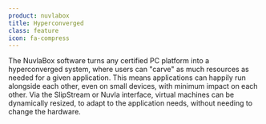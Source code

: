 ```yaml
---
product: nuvlabox
title: Hyperconverged
class: feature
icon: fa-compress
---
```


The NuvlaBox software turns any certified PC platform into a hyperconverged system, where users can "carve" as much resources as needed for a given application.  This means applications can happily run alongside each other, even on small devices, with minimum impact on each other. Via the SlipStream or Nuvla interface, virtual machines can be dynamically resized, to adapt to the application needs, without needing to change the hardware.

